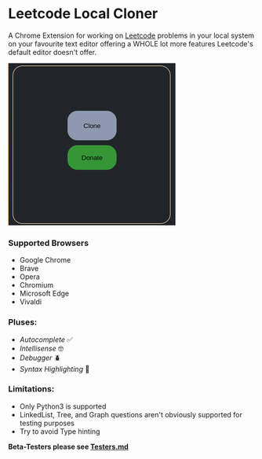 # Leetcode Local Cloner

A Chrome Extension for working on [Leetcode](leetcode.com) problems in your local system on your favourite text editor offering a WHOLE lot more features Leetcode's default editor doesn't offer.  

![alt text](image.png)

### Supported Browsers
- Google Chrome 
- Brave
- Opera
- Chromium
- Microsoft Edge
- Vivaldi

### Pluses:
- *Autocomplete* ✅
- *Intellisense* 🤓
- *Debugger* 🪲
- *Syntax Highlighting* 🌈

### Limitations: 
- Only Python3 is supported 
- LinkedList, Tree, and Graph questions aren't obviously supported for testing purposes
- Try to avoid Type hinting 

**Beta-Testers please see [Testers.md](Testers.md)**